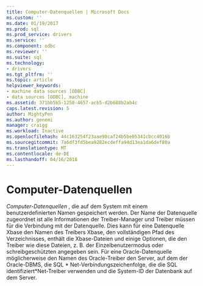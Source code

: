 ```yaml
---
title: Computer-Datenquellen | Microsoft Docs
ms.custom: ''
ms.date: 01/19/2017
ms.prod: sql
ms.prod_service: drivers
ms.service: ''
ms.component: odbc
ms.reviewer: ''
ms.suite: sql
ms.technology:
- drivers
ms.tgt_pltfrm: ''
ms.topic: article
helpviewer_keywords:
- machine data sources [ODBC]
- data sources [ODBC], machine
ms.assetid: 371bb5b5-1258-4657-acb5-d2b688b2ab4c
caps.latest.revision: 5
author: MightyPen
ms.author: genemi
manager: craigg
ms.workload: Inactive
ms.openlocfilehash: 44c163254f23aae90caf24b5be05341cbcc4016b
ms.sourcegitcommit: 7a6df3fd5bea9282ecdeffa94d13ea1da6def80a
ms.translationtype: MT
ms.contentlocale: de-DE
ms.lasthandoff: 04/16/2018
---
```

# <a name="machine-data-sources"></a>Computer-Datenquellen
*Computer-Datenquellen* , die auf dem System mit einem benutzerdefinierten Namen gespeichert werden. Der Name der Datenquelle zugeordnet ist alle Informationen der Treiber-Manager und Treiber müssen für die Verbindung mit der Datenquelle. Dies kann für eine Datenquelle Xbase den Namen des Treibers Xbase, den vollständigen Pfad des Verzeichnisses, enthält die Xbase-Dateien und einige Optionen, die den Treiber wie diese Dateien, z. B. der Einzelbenutzermodus oder schreibgeschützten angegeben sein. Für eine Oracle-Datenquelle möglicherweise den Namen des Oracle-Treiber den Server, auf dem der Oracle-DBMS, die SQL * Net-Verbindungszeichenfolge, die die SQL identifiziert\*Net-Treiber verwenden und die System-ID der Datenbank auf dem Server.
